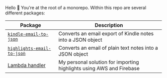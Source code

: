Hello 👋 You're at the root of a monorepo. Within this repo are several different packages:

| Package                                                          | Description                                                          |
| ---------------------------------------------------------------- | -------------------------------------------------------------------- |
| [`kindle-email-to-json`](packages/kindle-email-to-json/)         | Converts an email export of Kindle notes into a JSON object          |
| [`highlights-email-to-json`](packages/highlights-email-to-json/) | Converts an email of plain text notes into a JSON object             |
| [Lambda handler](packages/highlights-lambda/)                    | My personal solution for importing highlights using AWS and Firebase |
